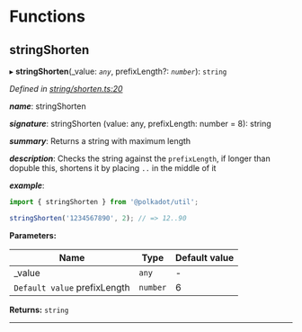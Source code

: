

# Functions

<a id="stringshorten"></a>

##  stringShorten

▸ **stringShorten**(_value: *`any`*, prefixLength?: *`number`*): `string`

*Defined in [string/shorten.ts:20](https://github.com/polkadot-js/common/blob/5d6dd86/packages/util/src/string/shorten.ts#L20)*

*__name__*: stringShorten

*__signature__*: stringShorten (value: any, prefixLength: number = 8): string

*__summary__*: Returns a string with maximum length

*__description__*: Checks the string against the `prefixLength`, if longer than dopuble this, shortens it by placing `..` in the middle of it

*__example__*:   

```javascript
import { stringShorten } from '@polkadot/util';

stringShorten('1234567890', 2); // => 12..90
```

**Parameters:**

| Name | Type | Default value |
| ------ | ------ | ------ |
| _value | `any` | - |
| `Default value` prefixLength | `number` | 6 |

**Returns:** `string`

___

